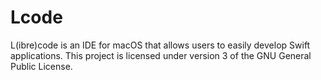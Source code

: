 # Lcode
L(ibre)code is an IDE for macOS that allows users to easily develop Swift applications. This project is licensed under version 3 of the GNU General Public License.
